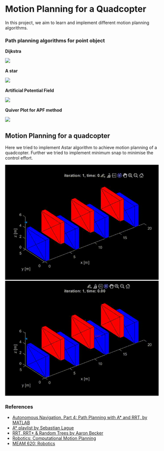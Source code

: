 # Motion Planning for a Quadcopter

In this project, we aim to learn and implement different motion planning algorithms.

### Path planning algorithms for point object
**Dijkstra**

![](https://github.com/RiVer2000/Quadcopter-Navigation/blob/main/Dijkstra_Astar/DijkstraGrid.gif)

**A  star**

![](https://github.com/RiVer2000/Quadcopter-Navigation/blob/main/Dijkstra_Astar/AstarGrid.gif)

**Artificial Potential Field**

![](https://github.com/RiVer2000/Quadcopter-Navigation/blob/main/Artificial%20Potential%20field/artificial_potential.gif)

**Quiver Plot for APF method**

![](https://github.com/RiVer2000/Quadcopter-Navigation/blob/main/Artificial%20Potential%20field/quiver_plot.jpg)

## Motion Planning for a quadcopter

Here we tried to implement Astar algorithm to achieve motion planning of a quadcopter. Further we tried to implement minimum snap to minimise the control effort.
<p float="left">
  <img src="/Nav.gif" width="500" />
  <img src="/Quad_Nav.gif" width="500" /> 
</p>



### References

* [Autonomous Navigation, Part 4: Path Planning with A* and RRT, by MATLAB](https://www.youtube.com/watch?v=QR3U1dgc5RE)
* [A* playlist by Sebastian Lague](https://www.youtube.com/watch?v=-L-WgKMFuhE)
* [RRT, RRT* & Random Trees by Aaron Becker](https://youtu.be/Ob3BIJkQJEw)
* [Robotics: Computational Motion Planning ](https://www.coursera.org/learn/robotics-motion-planning/home/welcome)
* [MEAM 620: Robotics](https://www.eng.yale.edu/grablab/roboticscourseware/courses.html)
